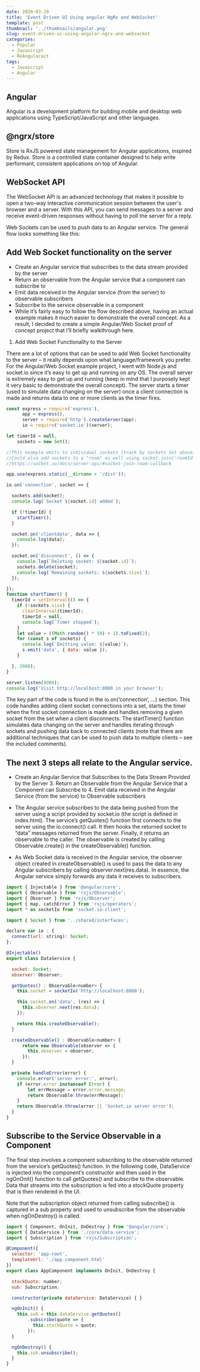 ```yaml
---
date: 2020-03-28
title: 'Event Driven UI Using angular NgRx and WebSocket'
template: post
thumbnail: '../thumbnails/angular.png'
slug: event-driven-ui-using-angular-ngrx-and-websocket
categories:
  - Popular
  - Javascript
  - ReAngularact
tags:
  - Javascript
  - Angular
---
```


Angular
------

Angular is a development platform for building mobile and desktop web applications using TypeScript/JavaScript and other languages.

@ngrx/store
-----------
Store is RxJS powered state management for Angular applications, inspired by Redux. Store is a controlled state container designed to help write performant, consistent applications on top of Angular.

WebSocket API 
-------------
The WebSocket API is an advanced technology that makes it possible to open a two-way interactive communication session between the user's browser and a server. With this API, you can send messages to a server and receive event-driven responses without having to poll the server for a reply.

Web Sockets can be used to push data to an Angular service. The general flow looks something like this:


Add Web Socket functionality on the server
------------------------------------------

- Create an Angular service that subscribes to the data stream provided by the server
- Return an observable from the Angular service that a component can subscribe to
- Emit data received in the Angular service (from the server) to observable subscribers
- Subscribe to the service observable in a component
- While it’s fairly easy to follow the flow described above, having an actual example makes it much easier to demonstrate the overall concept. As a result, I decided to create a simple Angular/Web Socket proof of concept project that I’ll briefly walkthrough here.

1. Add Web Socket Functionality to the Server

There are a lot of options that can be used to add Web Socket functionality to the server – it really depends upon what language/framework you prefer. For the Angular/Web Socket example project, I went with Node.js and socket.io since it’s easy to get up and running on any OS. The overall server is extremely easy to get up and running (keep in mind that I purposely kept it very basic to demonstrate the overall concept). The server starts a timer (used to simulate data changing on the server) once a client connection is made and returns data to one or more clients as the timer fires.

```javascript
const express = require('express'),
      app = express(),
      server = require('http').createServer(app);
      io = require('socket.io')(server);

let timerId = null,
    sockets = new Set();

//This example emits to individual sockets (track by sockets Set above).
//Could also add sockets to a "room" as well using socket.join('roomId')
//https://socket.io/docs/server-api/#socket-join-room-callback

app.use(express.static(__dirname + '/dist')); 

io.on('connection', socket => {

  sockets.add(socket);
  console.log(`Socket ${socket.id} added`);

  if (!timerId) {
    startTimer();
  }

  socket.on('clientdata', data => {
    console.log(data);
  });

  socket.on('disconnect', () => {
    console.log(`Deleting socket: ${socket.id}`);
    sockets.delete(socket);
    console.log(`Remaining sockets: ${sockets.size}`);
  });

});
function startTimer() {
  timerId = setInterval(() => {
    if (!sockets.size) {
      clearInterval(timerId);
      timerId = null;
      console.log(`Timer stopped`);
    }
    let value = ((Math.random() * 50) + 1).toFixed(2);
    for (const s of sockets) {
      console.log(`Emitting value: ${value}`);
      s.emit('data', { data: value });
    }

  }, 2000);
}

server.listen(8080);
console.log('Visit http://localhost:8080 in your browser');
```
The key part of the code is found in the io.on(‘connection’, …) section. This code handles adding client socket connections into a set, starts the timer when the first socket connection is made and handles removing a given socket from the set when a client disconnects. The startTimer() function simulates data changing on the server and handles iterating through sockets and pushing data back to connected clients (note that there are additional techniques that can be used to push data to multiple clients – see the included comments).

The next 3 steps all relate to the Angular service.
--------------------------------------------------

- Create an Angular Service that Subscribes to the Data Stream Provided by the Server 3. Return an Observable from the Angular Service that a Component can Subscribe to 4. Emit data received in the Angular Service (from the service) to Observable subscribers

- The Angular service subscribes to the data being pushed from the server using a script provided by socket.io (the script is defined in index.html). The service’s getQuotes() function first connects to the server using the io.connect() call. It then hooks the returned socket to “data” messages returned from the server. Finally, it returns an observable to the caller. The observable is created  by calling Observable.create() in the createObservable() function.

- As Web Socket data is received in the Angular service, the observer object created in createObservable() is used to pass the data to any Angular subscribers by calling observer.next(res.data). In essence, the Angular service simply forwards any data it receives to subscribers.

```javascript
import { Injectable } from '@angular/core';
import { Observable } from 'rxjs/Observable';
import { Observer } from 'rxjs/Observer';
import { map, catchError } from 'rxjs/operators';
import * as socketIo from 'socket.io-client';

import { Socket } from '../shared/interfaces';

declare var io : {
  connect(url: string): Socket;
};

@Injectable()
export class DataService {

  socket: Socket;
  observer: Observer;

  getQuotes() : Observable<number> {
    this.socket = socketIo('http://localhost:8080');

    this.socket.on('data', (res) => {
      this.observer.next(res.data);
    });

    return this.createObservable();
  }

  createObservable() : Observable<number> {
      return new Observable(observer => {
        this.observer = observer;
      });
  }

  private handleError(error) {
    console.error('server error:', error);
    if (error.error instanceof Error) {
        let errMessage = error.error.message;
        return Observable.throw(errMessage);
    }
    return Observable.throw(error || 'Socket.io server error');
  }
}
```
Subscribe to the Service Observable in a Component
----------------------------------------------------

The final step involves a component subscribing to the observable returned from the service’s getQuotes() function. In the following code, DataService is injected into the component’s constructor and then used in the ngOnOnit() function to call getQuotes() and subscribe to the observable. Data that streams into the subscription is fed into a stockQuote property that is then rendered in the UI.

Note that the subscription object returned from calling subscribe() is captured in a sub property and used to unsubscribe from the observable when ngOnDestroy() is called.

```javascript
import { Component, OnInit, OnDestroy } from '@angular/core';
import { DataService } from './core/data.service';
import { Subscription } from 'rxjs/Subscription';

@Component({
  selector: 'app-root',
  templateUrl: './app.component.html'
})
export class AppComponent implements OnInit, OnDestroy {

  stockQuote: number;
  sub: Subscription;

  constructor(private dataService: DataService) { }

  ngOnInit() {
    this.sub = this.dataService.getQuotes()
        .subscribe(quote => {
          this.stockQuote = quote;
        });
  }

  ngOnDestroy() {
    this.sub.unsubscribe();
  }
}
```


